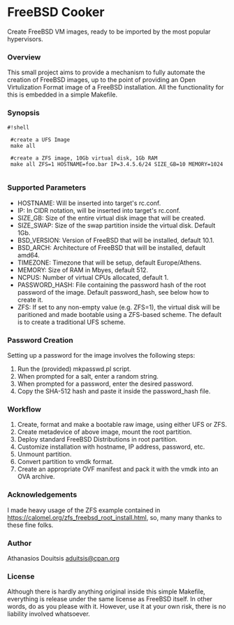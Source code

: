 # FreeBSD Cooker #

Create FreeBSD VM images, ready to be imported by the most popular hypervisors. 
 
### Overview ###

This small project aims to provide a mechanism to fully automate the creation of FreeBSD images, up to the point of providing an Open Virtulization Format image of a FreeBSD installation. All the functionality for this is embedded in a simple Makefile. 

### Synopsis ###

```
#!shell

 #create a UFS Image
 make all 

 #create a ZFS image, 10Gb virtual disk, 1Gb RAM
 make all ZFS=1 HOSTNAME=foo.bar IP=3.4.5.6/24 SIZE_GB=10 MEMORY=1024


```

### Supported Parameters ###

* HOSTNAME: Will be inserted into target's rc.conf.
* IP: In CIDR notation, will be inserted into target's rc.conf.
* SIZE_GB: Size of the entire virtual disk image that will be created.
* SIZE_SWAP: Size of the swap partition inside the virtual disk. Default 1Gb.
* BSD_VERSION: Version of FreeBSD that will be installed, default 10.1.
* BSD_ARCH: Architecture of FreeBSD that will be installed, default amd64.
* TIMEZONE: Timezone that will be setup, default Europe/Athens. 
* MEMORY: Size of RAM in Mbyes, default 512.
* NCPUS: Number of virtual CPUs allocated, default 1.
* PASSWORD_HASH: File containing the password hash of the root password of the image. Default password_hash, see below how to create it. 
* ZFS: If set to any non-empty value (e.g. ZFS=1), the virtual disk will be paritioned and made bootable using a ZFS-based scheme. The default is to create a traditional UFS scheme.

### Password Creation ###

Setting up a password for the image involves the following steps:

1. Run the (provided) mkpasswd.pl script.
2. When prompted for a salt, enter a random string.
3. When prompted for a password, enter the desired password.
4. Copy the SHA-512 hash and paste it inside the password_hash file.

### Workflow ###

1. Create, format and make a bootable raw image, using either UFS or ZFS. 
2. Create metadevice of above image, mount the root partition.
3. Deploy standard FreeBSD Distributions in root partition.
4. Customize installation with hostname, IP address, password, etc.
5. Unmount partition.
6. Convert partition to vmdk format.
7. Create an appropriate OVF manifest and pack it with the vmdk into an OVA archive.

### Acknowledgements ###
I made heavy usage of the ZFS example contained in https://calomel.org/zfs_freebsd_root_install.html, so, many many thanks to these fine folks.


### Author ###
Athanasios Douitsis aduitsis@cpan.org

### License ###
Although there is hardly anything original inside this simple Makefile, everything is release under the same license as FreeBSD itself. In other words, do as you please with it. However, use it at your own risk, there is no liability involved whatsoever.